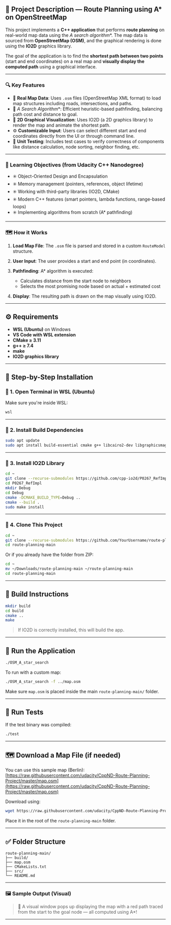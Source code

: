 

## 📌 Project Description — Route Planning using A\* on OpenStreetMap

This project implements a **C++ application** that performs **route planning** on real-world map data using the **A* search algorithm*\*. The map data is sourced from **OpenStreetMap (OSM)**, and the graphical rendering is done using the **IO2D** graphics library.

The goal of the application is to find the **shortest path between two points** (start and end coordinates) on a real map and **visually display the computed path** using a graphical interface.

---

### 🔍 Key Features

* 📍 **Real Map Data**: Uses `.osm` files (OpenStreetMap XML format) to load map structures including roads, intersections, and paths.
* 🚗 **A* Search Algorithm*\*: Efficient heuristic-based pathfinding, balancing path cost and distance to goal.
* 🎨 **2D Graphical Visualization**: Uses IO2D (a 2D graphics library) to render the map and animate the shortest path.
* ⚙️ **Customizable Input**: Users can select different start and end coordinates directly from the UI or through command line.
* 🧪 **Unit Testing**: Includes test cases to verify correctness of components like distance calculation, node sorting, neighbor finding, etc.

---

### 🧠 Learning Objectives (from Udacity C++ Nanodegree)

* ✳️ Object-Oriented Design and Encapsulation
* ✳️ Memory management (pointers, references, object lifetime)
* ✳️ Working with third-party libraries (IO2D, CMake)
* ✳️ Modern C++ features (smart pointers, lambda functions, range-based loops)
* ✳️ Implementing algorithms from scratch (A\* pathfinding)

---

### 🗺️ How it Works

1. **Load Map File**: The `.osm` file is parsed and stored in a custom `RouteModel` structure.
2. **User Input**: The user provides a start and end point (in coordinates).
3. **Pathfinding**: A\* algorithm is executed:

   * Calculates distance from the start node to neighbors
   * Selects the most promising node based on actual + estimated cost
4. **Display**: The resulting path is drawn on the map visually using IO2D.

---

## ⚙️ Requirements

* **WSL (Ubuntu)** on Windows
* **VS Code with WSL extension**
* **CMake ≥ 3.11**
* **g++ ≥ 7.4**
* **make**
* **IO2D graphics library**

---

## 🔧 Step-by-Step Installation

### 🔹 1. Open Terminal in WSL (Ubuntu)

Make sure you're inside WSL:

```bash
wsl
```

---

### 🔹 2. Install Build Dependencies

```bash
sudo apt update
sudo apt install build-essential cmake g++ libcairo2-dev libgraphicsmagick1-dev libpng-dev -y
```

---

### 🔹 3. Install IO2D Library

```bash
cd ~
git clone --recurse-submodules https://github.com/cpp-io2d/P0267_RefImpl
cd P0267_RefImpl
mkdir Debug
cd Debug
cmake -DCMAKE_BUILD_TYPE=Debug ..
cmake --build .
sudo make install
```

---

### 🔹 4. Clone This Project

```bash
cd ~
git clone --recurse-submodules https://github.com/YourUsername/route-planning-main.git
cd route-planning-main
```

Or if you already have the folder from ZIP:

```bash
cd ~
mv ~/Downloads/route-planning-main ~/route-planning-main
cd route-planning-main
```

---

## 🧱 Build Instructions

```bash
mkdir build
cd build
cmake ..
make
```

> If IO2D is correctly installed, this will build the app.

---

## 🚀 Run the Application

```bash
./OSM_A_star_search
```

To run with a custom map:

```bash
./OSM_A_star_search -f ../map.osm
```

Make sure `map.osm` is placed inside the main `route-planning-main/` folder.

---

## 🧪 Run Tests

If the test binary was compiled:

```bash
./test
```

---

## 🗺️ Download a Map File (if needed)

You can use this sample map (Berlin):
[https://raw.githubusercontent.com/udacity/CppND-Route-Planning-Project/master/map.osm](https://raw.githubusercontent.com/udacity/CppND-Route-Planning-Project/master/map.osm)

Download using:

```bash
wget https://raw.githubusercontent.com/udacity/CppND-Route-Planning-Project/master/map.osm
```

Place it in the root of the `route-planning-main` folder.

---

## ✅ Folder Structure

```
route-planning-main/
├── build/
├── map.osm
├── CMakeLists.txt
├── src/
└── README.md
```

---


### 🖼️ Sample Output (Visual)

> 🚀 A visual window pops up displaying the map with a red path traced from the start to the goal node — all computed using A\*!

---


